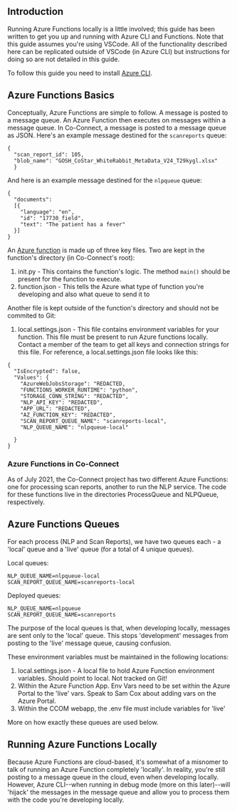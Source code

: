 ## Introduction

Running Azure Functions locally is a little involved; this guide has been written to get you up and running with Azure CLI and Functions. Note that this guide assumes you're using VSCode. All of the functionality described here can be replicated outside of VSCode (in Azure CLI) but instructions for doing so are not detailed in this guide.

To follow this guide you need to install [Azure CLI](https://docs.microsoft.com/en-us/cli/azure/install-azure-cli).

## Azure Functions Basics

Conceptually, Azure Functions are simple to follow. A message is posted to a message queue. An Azure Function then executes on messages within a message queue. In Co-Connect, a message is posted to a message queue as JSON. Here's an example message destined for the `scanreports` queue:

```
{
  "scan_report_id": 105, 
  "blob_name": "GOSH_CoStar_WhiteRabbit_MetaData_V24_T29kygl.xlsx"
  }
```

And here is an example message destined for the `nlpqueue` queue:

```
{
  "documents": 
  [{
    "language": "en", 
    "id": "17730_field", 
    "text": "The patient has a fever"
  }]
}

```

An [Azure function](https://docs.microsoft.com/en-us/azure/azure-functions/functions-overview) is made up of three key files. Two are kept in the function's directory (in Co-Connect's root):

1. init.py - This contains the function's logic. The method `main()` should be present for the function to execute.
2. function.json - This tells the Azure what type of function you're developing and also what queue to send it to

Another file is kept outside of the function's directory and should not be commited to Git:

1. local.settings.json - This file contains environment variables for your function. This file must be present to run Azure functions locally. Contact a member of the team to get all keys and connection strings for this file. For reference, a local.settings.json file looks like this:

```
{
  "IsEncrypted": false,
  "Values": {
    "AzureWebJobsStorage": "REDACTED,
    "FUNCTIONS_WORKER_RUNTIME": "python",
    "STORAGE_CONN_STRING": "REDACTED",
    "NLP_API_KEY": "REDACTED",
    "APP_URL": "REDACTED",
    "AZ_FUNCTION_KEY": "REDACTED",
    "SCAN_REPORT_QUEUE_NAME": "scanreports-local",
    "NLP_QUEUE_NAME": "nlpqueue-local"

  }
}

```

### Azure Functions in Co-Connect

As of July 2021, the Co-Connect project has two different Azure Functions: one for processing scan reports, another to run the NLP service. The code for these functions live in the directories ProcessQueue and NLPQueue, respectively.

## Azure Functions Queues

For each process (NLP and Scan Reports), we have two queues each - a 'local' queue and a 'live' queue (for a total of 4 unique queues).

Local queues:
```
NLP_QUEUE_NAME=nlpqueue-local
SCAN_REPORT_QUEUE_NAME=scanreports-local
```

Deployed queues:
```
NLP_QUEUE_NAME=nlpqueue
SCAN_REPORT_QUEUE_NAME=scanreports
```

The purpose of the local queues is that, when developing locally, messages are sent only to the 'local' queue. This stops 'development' messages from posting to the 'live' message queue, causing confusion.

These environment variables must be maintained in the following locations:

1. local.settings.json - A local file to hold Azure Function environment variables. Should point to local. Not tracked on Git!
2. Within the Azure Function App. Env Vars need to be set within the Azure Portal to the 'live' vars. Speak to Sam Cox about adding vars on the Azure Portal.
3. Within the CCOM webapp, the .env file must include variables for 'live'

More on how exactly these queues are used below.


## Running Azure Functions Locally

Because Azure Functions are cloud-based, it's somewhat of a misnomer to talk of running an Azure Function completely 'locally'. In reality, you're still posting to a message queue in the cloud, even when developing locally. However, Azure CLI--when running in debug mode (more on this later)--will 'hijack' the messages in the message queue and allow you to process them with the code you're developing locally.

